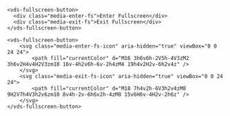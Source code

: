 <script>
import Docs from './_Docs.md';
</script>

<Docs>

```html:copy:slot=usage
<vds-fullscreen-button>
  <div class="media-enter-fs">Enter Fullscreen</div>
  <div class="media-exit-fs">Exit Fullscreen</div>
</vds-fullscreen-button>
```

```html:copy:slot=styling
<vds-fullscreen-button>
	<svg class="media-enter-fs-icon" aria-hidden="true" viewBox="0 0 24 24">
		<path fill="currentColor" d="M16 3h6v6h-2V5h-4V3zM2 3h6v2H4v4H2V3zm18 16v-4h2v6h-6v-2h4zM4 19h4v2H2v-6h2v4z" />
	</svg>
	<svg class="media-exit-fs-icon" aria-hidden="true" viewBox="0 0 24 24">
		<path fill="currentColor" d="M18 7h4v2h-6V3h2v4zM8 9H2V7h4V3h2v6zm10 8v4h-2v-6h6v2h-4zM8 15v6H6v-4H2v-2h6z" />
	</svg>
</vds-fullscreen-button>
```

</Docs>
